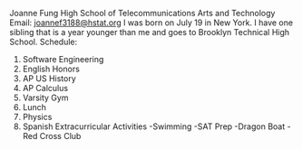 Joanne Fung
High School of Telecommunications Arts and Technology
Email: joannef3188@hstat.org
I was born on July 19 in New York. I have one sibling that is a year younger than me and goes to Brooklyn Technical High School.
Schedule:
1. Software Engineering
2. English Honors
3. AP US History
4. AP Calculus
5. Varsity Gym
6. Lunch
7. Physics
8. Spanish
Extracurricular Activities
 -Swimming
 -SAT Prep
 -Dragon Boat
 -Red Cross Club